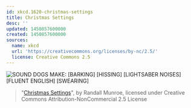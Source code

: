 ```yaml
---
id: xkcd.1620-christmas-settings
title: Christmas Settings
desc: ''
updated: 1450857600000
created: 1450857600000
sources:
  name: xkcd
  url: 'https://creativecommons.org/licenses/by-nc/2.5/'
  license: Creative Commons 2.5
---
```

![SOUND DOGS MAKE: \[BARKING\] [HISSING] [LIGHTSABER NOISES] [FLUENT ENGLISH] [SWEARING]](https://imgs.xkcd.com/comics/christmas_settings.png)
> "[Christmas Settings](https://xkcd.com/1620/)", by Randall Munroe, licensed under Creative Commons Attribution-NonCommercial 2.5 License
